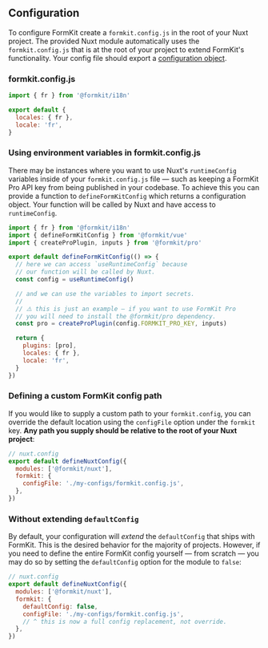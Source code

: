 ## Configuration

To configure FormKit create a `formkit.config.js` in the root of your Nuxt project. The provided Nuxt module automatically uses the `formkit.config.js` that is at the root of your project to extend FormKit's functionality. Your config file should export a [configuration object](/essentials/configuration#what-is-defaultconfig).

### formkit.config.js
```js
import { fr } from '@formkit/i18n'

export default {
  locales: { fr },
  locale: 'fr',
}
```

### Using environment variables in formkit.config.js

There may be instances where you want to use Nuxt's `runtimeConfig` variables inside of your `formkit.config.js` file — such as keeping a FormKit Pro API key from being published in your codebase. To achieve this you can provide a function to `defineFormKitConfig` which returns a configuration object. Your function will be called by Nuxt and have access to `runtimeConfig`.

```js
import { fr } from '@formkit/i18n'
import { defineFormKitConfig } from '@formkit/vue'
import { createProPlugin, inputs } from '@formkit/pro'

export default defineFormKitConfig(() => {
  // here we can access `useRuntimeConfig` because
  // our function will be called by Nuxt.
  const config = useRuntimeConfig()

  // and we can use the variables to import secrets.
  //
  // ⚠️ this is just an example — if you want to use FormKit Pro
  // you will need to install the @formkit/pro dependency.
  const pro = createProPlugin(config.FORMKIT_PRO_KEY, inputs)

  return {
    plugins: [pro],
    locales: { fr },
    locale: 'fr',
  }
})
```

### Defining a custom FormKit config path

If you would like to supply a custom path to your `formkit.config`, you can override the default location using the `configFile` option under the `formkit` key. **Any path you supply should be relative to the root of your Nuxt project**:

```js
// nuxt.config
export default defineNuxtConfig({
  modules: ['@formkit/nuxt'],
  formkit: {
    configFile: './my-configs/formkit.config.js',
  },
})
```

### Without extending `defaultConfig`

By default, your configuration will _extend_ the `defaultConfig` that ships with FormKit. This is the desired behavior
for the majority of projects. However, if you need to define the entire FormKit config yourself — from scratch — you may do so
by setting the `defaultConfig` option for the module to `false`:

```js
// nuxt.config
export default defineNuxtConfig({
  modules: ['@formkit/nuxt'],
  formkit: {
    defaultConfig: false,
    configFile: './my-configs/formkit.config.js',
    // ^ this is now a full config replacement, not override.
  },
})
```